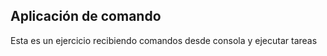 ## Aplicación de comando

Esta es un ejercicio recibiendo comandos desde consola y ejecutar tareas

